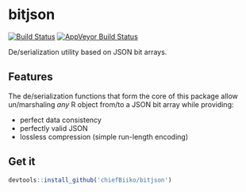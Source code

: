 # bitjson

[![Build Status](https://travis-ci.org/chiefBiiko/bitjson.svg?branch=master)](https://travis-ci.org/chiefBiiko/bitjson) [![AppVeyor Build Status](https://ci.appveyor.com/api/projects/status/github/chiefBiiko/bitjson?branch=master&svg=true)](https://ci.appveyor.com/project/chiefBiiko/bitjson)

De/serialization utility based on JSON bit arrays.

## Features

The de/serialization functions that form the core of this package allow
un/marshaling *any* R object from/to a JSON bit array while providing:

+ perfect data consistency
+ perfectly valid JSON
+ lossless compression (simple run-length encoding)

## Get it

```r
devtools::install_github('chiefBiiko/bitjson')
```